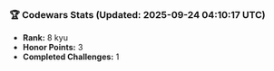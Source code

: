 ### 🏆 Codewars Stats (Updated: 2025-09-24 04:10:17 UTC)

- **Rank:** 8 kyu
- **Honor Points:** 3
- **Completed Challenges:** 1
